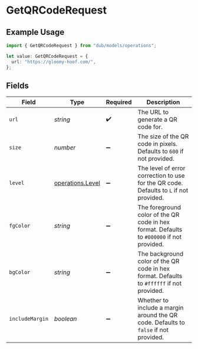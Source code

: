 # GetQRCodeRequest

## Example Usage

```typescript
import { GetQRCodeRequest } from "dub/models/operations";

let value: GetQRCodeRequest = {
  url: "https://gloomy-hoof.com/",
};
```

## Fields

| Field                                                                                     | Type                                                                                      | Required                                                                                  | Description                                                                               |
| ----------------------------------------------------------------------------------------- | ----------------------------------------------------------------------------------------- | ----------------------------------------------------------------------------------------- | ----------------------------------------------------------------------------------------- |
| `url`                                                                                     | *string*                                                                                  | :heavy_check_mark:                                                                        | The URL to generate a QR code for.                                                        |
| `size`                                                                                    | *number*                                                                                  | :heavy_minus_sign:                                                                        | The size of the QR code in pixels. Defaults to `600` if not provided.                     |
| `level`                                                                                   | [operations.Level](../../models/operations/level.md)                                      | :heavy_minus_sign:                                                                        | The level of error correction to use for the QR code. Defaults to `L` if not provided.    |
| `fgColor`                                                                                 | *string*                                                                                  | :heavy_minus_sign:                                                                        | The foreground color of the QR code in hex format. Defaults to `#000000` if not provided. |
| `bgColor`                                                                                 | *string*                                                                                  | :heavy_minus_sign:                                                                        | The background color of the QR code in hex format. Defaults to `#ffffff` if not provided. |
| `includeMargin`                                                                           | *boolean*                                                                                 | :heavy_minus_sign:                                                                        | Whether to include a margin around the QR code. Defaults to `false` if not provided.      |